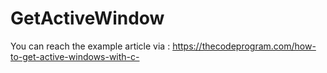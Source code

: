 # GetActiveWindow
You can reach the example article via : https://thecodeprogram.com/how-to-get-active-windows-with-c-
